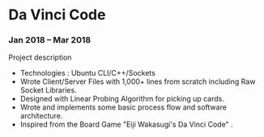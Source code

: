 # Da Vinci Code 
### Jan 2018 – Mar 2018

Project description
* 	Technologies	: Ubuntu CLI/C++/Sockets
* 	Wrote Client/Server Files with 1,000+ lines from scratch including Raw Socket Libraries.
* 	Designed with Linear Probing Algorithm for picking up cards.
* 	Wrote and implements some basic process flow and software architecture.
*   Inspired from the Board Game "Eiji Wakasugi's Da Vinci Code" .
